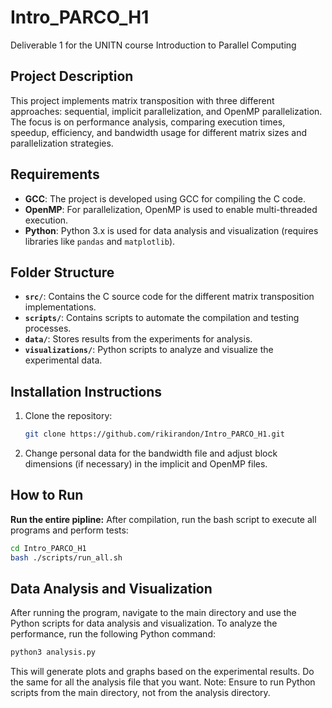 # Intro_PARCO_H1
Deliverable 1 for the UNITN course Introduction to Parallel Computing

## Project Description
This project implements matrix transposition with three different approaches: sequential, implicit parallelization, and OpenMP parallelization. The focus is on performance analysis, comparing execution times, speedup, efficiency, and bandwidth usage for different matrix sizes and parallelization strategies.

## Requirements
- **GCC**: The project is developed using GCC for compiling the C code.
- **OpenMP**: For parallelization, OpenMP is used to enable multi-threaded execution.
- **Python**: Python 3.x is used for data analysis and visualization (requires libraries like `pandas` and `matplotlib`).

## Folder Structure
- **`src/`**: Contains the C source code for the different matrix transposition implementations.
- **`scripts/`**: Contains scripts to automate the compilation and testing processes.
- **`data/`**: Stores results from the experiments for analysis.
- **`visualizations/`**: Python scripts to analyze and visualize the experimental data.

## Installation Instructions
1. Clone the repository:
   ```bash
   git clone https://github.com/rikirandon/Intro_PARCO_H1.git

2. Change personal data for the bandwidth file and adjust block dimensions (if necessary) in the implicit and OpenMP files.

## How to Run
**Run the entire pipline:** After compilation, run the bash script to execute all programs and perform tests:
```bash
cd Intro_PARCO_H1
bash ./scripts/run_all.sh
```

## Data Analysis and Visualization
After running the program, navigate to the main directory and use the Python scripts for data analysis and visualization.
To analyze the performance, run the following Python command:
```bash
python3 analysis.py
```
This will generate plots and graphs based on the experimental results.
Do the same for all the analysis file that you want.
Note: Ensure to run Python scripts from the main directory, not from the analysis directory.


